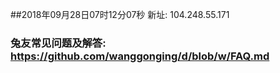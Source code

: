 ##2018年09月28日07时12分07秒 新址: 104.248.55.171
### 兔友常见问题及解答: https://github.com/wanggonging/d/blob/w/FAQ.md
